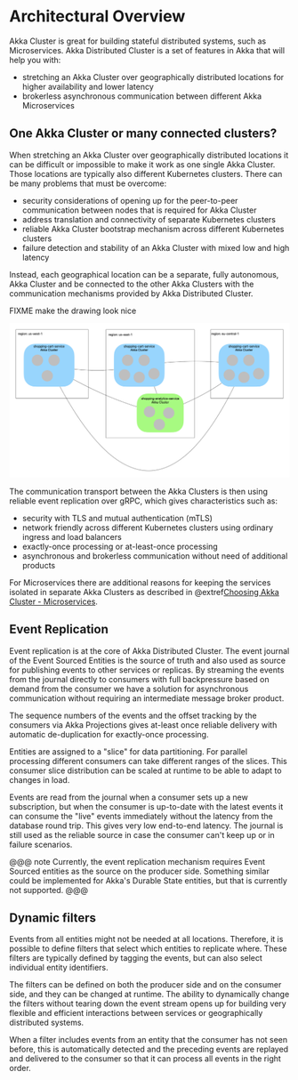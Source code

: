 # Architectural Overview

Akka Cluster is great for building stateful distributed systems, such as Microservices. Akka Distributed Cluster 
is a set of features in Akka that will help you with:

* stretching an Akka Cluster over geographically distributed locations for higher availability and lower latency
* brokerless asynchronous communication between different Akka Microservices 

## One Akka Cluster or many connected clusters?

When stretching an Akka Cluster over geographically distributed locations it can be difficult or impossible to
make it work as one single Akka Cluster. Those locations are typically also different Kubernetes clusters. There can be
many problems that must be overcome:

* security considerations of opening up for the peer-to-peer communication between nodes that is required for Akka Cluster
* address translation and connectivity of separate Kubernetes clusters
* reliable Akka Cluster bootstrap mechanism across different Kubernetes clusters
* failure detection and stability of an Akka Cluster with mixed low and high latency

Instead, each geographical location can be a separate, fully autonomous, Akka Cluster and be connected to the other
Akka Clusters with the communication mechanisms provided by Akka Distributed Cluster.

FIXME make the drawing look nice

![projection-over-grpc.png](images/connected-clusters.png)

The communication transport between the Akka Clusters is then using reliable event replication over gRPC, which
gives characteristics such as:

* security with TLS and mutual authentication (mTLS)
* network friendly across different Kubernetes clusters using ordinary ingress and load balancers
* exactly-once processing or at-least-once processing
* asynchronous and brokerless communication without need of additional products

For Microservices there are additional reasons for keeping the services isolated in separate Akka Clusters as
described in @extref[Choosing Akka Cluster - Microservices](akka:typed/choosing-cluster.html).

## Event Replication

Event replication is at the core of Akka Distributed Cluster. The event journal of the Event Sourced Entities
is the source of truth and also used as source for publishing events to other services or replicas. By streaming
the events from the journal directly to consumers with full backpressure based on demand from the consumer we
have a solution for asynchronous communication without requiring an intermediate message broker product.

The sequence numbers of the events and the offset tracking by the consumers via Akka Projections gives
at-least once reliable delivery with automatic de-duplication for exactly-once processing.

Entities are assigned to a "slice" for data partitioning. For parallel processing different consumers can take
different ranges of the slices. This consumer slice distribution can be scaled at runtime to be able to
adapt to changes in load.

Events are read from the journal when a consumer sets up a new subscription, but when the consumer is up-to-date
with the latest events it can consume the "live" events immediately without the latency from the database
round trip. This gives very low end-to-end latency. The journal is still used as the reliable source in
case the consumer can't keep up or in failure scenarios.

@@@ note
Currently, the event replication mechanism requires Event Sourced entities as the source on the producer side.
Something similar could be implemented for Akka's Durable State entities, but that is currently not supported. 
@@@

## Dynamic filters

Events from all entities might not be needed at all locations. Therefore, it is possible to define filters that
select which entities to replicate where. These filters are typically defined by tagging the events, but can
also select individual entity identifiers.

The filters can be defined on both the producer side and on the consumer side, and they can be changed at runtime.
The ability to dynamically change the filters without tearing down the event stream opens up for building
very flexible and efficient interactions between services or geographically distributed systems.

When a filter includes events from an entity that the consumer has not seen before, this is automatically detected
and the preceding events are replayed and delivered to the consumer so that it can process all events in the right
order.
